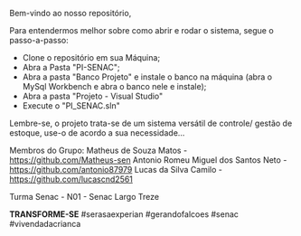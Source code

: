Bem-vindo ao nosso repositório,

Para entendermos melhor sobre como abrir e rodar o sistema, segue o passo-a-passo:
- Clone o repositório em sua Máquina;
- Abra a Pasta "PI-SENAC";
- Abra a pasta "Banco Projeto" e instale o banco na máquina (abra o MySql Workbench e abra o banco nele e instale);
- Abra a pasta "Projeto - Visual Studio"
- Execute o "PI_SENAC.sln"

Lembre-se, o projeto trata-se de um sistema versátil de controle/ gestão de estoque, use-o de acordo a sua necessidade...

Membros do Grupo:
Matheus de Souza Matos - https://github.com/Matheus-sen
Antonio Romeu Miguel dos Santos Neto - https://github.com/antonio87979
Lucas da Silva Camilo - https://github.com/lucascnd2561

Turma Senac - N01 - Senac Largo Treze

**TRANSFORME-SE**
#serasaexperian
#gerandofalcoes 
#senac
#vivendadacrianca


